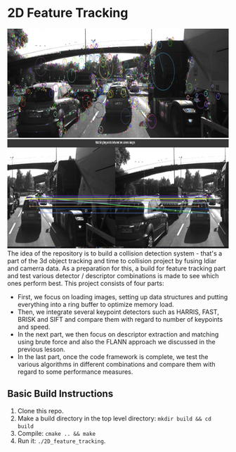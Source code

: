 # 2D Feature Tracking

<img src="images/keypoints.png" width="820" height="248" />
<img src="images/matches.png" width="820" height="248" />
The idea of the repository is to build a collision detection system - that's a part of the 3d object tracking and time to collision project by fusing ldiar and camerra data. As a preparation for this, a build for feature tracking part and test various detector / descriptor combinations is made to see which ones perform best. This project consists of four parts:

* First, we focus on loading images, setting up data structures and putting everything into a ring buffer to optimize memory load. 
* Then, we integrate several keypoint detectors such as HARRIS, FAST, BRISK and SIFT and compare them with regard to number of keypoints and speed. 
* In the next part, we then focus on descriptor extraction and matching using brute force and also the FLANN approach we discussed in the previous lesson. 
* In the last part, once the code framework is complete, we test the various algorithms in different combinations and compare them with regard to some performance measures. 


## Basic Build Instructions

1. Clone this repo.
2. Make a build directory in the top level directory: `mkdir build && cd build`
3. Compile: `cmake .. && make`
4. Run it: `./2D_feature_tracking`.
